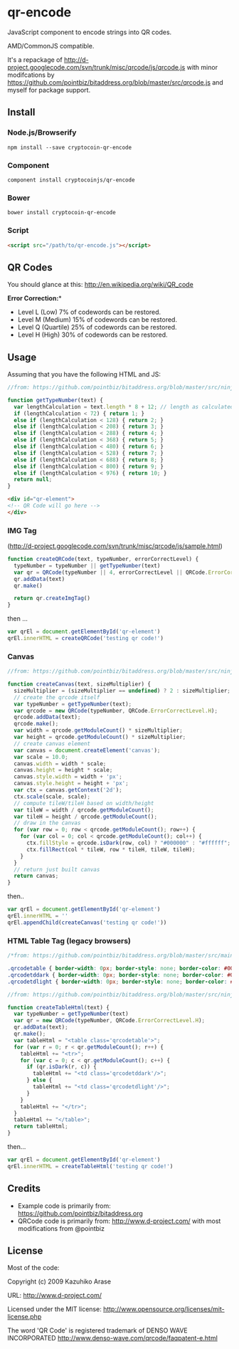qr-encode
==========

JavaScript component to encode strings into QR codes.

AMD/CommonJS compatible.

It's a repackage of http://d-project.googlecode.com/svn/trunk/misc/qrcode/js/qrcode.js with minor modifcations by https://github.com/pointbiz/bitaddress.org/blob/master/src/qrcode.js and myself for package support.


Install
-------

### Node.js/Browserify

    npm install --save cryptocoin-qr-encode

### Component

    component install cryptocoinjs/qr-encode


### Bower

    bower install cryptocoin-qr-encode


### Script

```html
<script src="/path/to/qr-encode.js"></script>
```



QR Codes
--------

You should glance at this: http://en.wikipedia.org/wiki/QR_code

**Error Correction:***

- Level L (Low) 7% of codewords can be restored.
- Level M (Medium)  15% of codewords can be restored.
- Level Q (Quartile)  25% of codewords can be restored.
- Level H (High)  30% of codewords can be restored.



Usage
-----

Assuming that you have the following HTML and JS:

```js
//from: https://github.com/pointbiz/bitaddress.org/blob/master/src/ninja.misc.js

function getTypeNumber(text) {
  var lengthCalculation = text.length * 8 + 12; // length as calculated by the QRCode
  if (lengthCalculation < 72) { return 1; }
  else if (lengthCalculation < 128) { return 2; }
  else if (lengthCalculation < 208) { return 3; }
  else if (lengthCalculation < 288) { return 4; }
  else if (lengthCalculation < 368) { return 5; }
  else if (lengthCalculation < 480) { return 6; }
  else if (lengthCalculation < 528) { return 7; }
  else if (lengthCalculation < 688) { return 8; }
  else if (lengthCalculation < 800) { return 9; }
  else if (lengthCalculation < 976) { return 10; }
  return null;
}
```

```html
<div id="qr-element">
<!-- QR Code will go here -->
</div>
```

### IMG Tag

(http://d-project.googlecode.com/svn/trunk/misc/qrcode/js/sample.html)

```js
function createQRCode(text, typeNumber, errorCorrectLevel) {
  typeNumber = typeNumber || getTypeNumber(text)
  var qr = QRCode(typeNumber || 4, errorCorrectLevel || QRCode.ErrorCorrectLevel.H)
  qr.addData(text)
  qr.make()

  return qr.createImgTag()
}
```
then ...

```js
var qrEl = document.getElementById('qr-element')
qrEl.innerHTML = createQRCode('testing qr code!')
```


### Canvas

```js
//from: https://github.com/pointbiz/bitaddress.org/blob/master/src/ninja.misc.js

function createCanvas(text, sizeMultiplier) {
  sizeMultiplier = (sizeMultiplier == undefined) ? 2 : sizeMultiplier; // default 2
  // create the qrcode itself
  var typeNumber = getTypeNumber(text);
  var qrcode = new QRCode(typeNumber, QRCode.ErrorCorrectLevel.H);
  qrcode.addData(text);
  qrcode.make();
  var width = qrcode.getModuleCount() * sizeMultiplier;
  var height = qrcode.getModuleCount() * sizeMultiplier;
  // create canvas element
  var canvas = document.createElement('canvas');
  var scale = 10.0;
  canvas.width = width * scale;
  canvas.height = height * scale;
  canvas.style.width = width + 'px';
  canvas.style.height = height + 'px';
  var ctx = canvas.getContext('2d');
  ctx.scale(scale, scale);
  // compute tileW/tileH based on width/height
  var tileW = width / qrcode.getModuleCount();
  var tileH = height / qrcode.getModuleCount();
  // draw in the canvas
  for (var row = 0; row < qrcode.getModuleCount(); row++) {
    for (var col = 0; col < qrcode.getModuleCount(); col++) {
      ctx.fillStyle = qrcode.isDark(row, col) ? "#000000" : "#ffffff";
      ctx.fillRect(col * tileW, row * tileH, tileW, tileH);
    }
  }
  // return just built canvas
  return canvas;
}
```

then..

```js
var qrEl = document.getElementById('qr-element')
qrEl.innerHTML = ''
qrEl.appendChild(createCanvas('testing qr code!'))
```



### HTML Table Tag (legacy browsers)

```css
/*from: https://github.com/pointbiz/bitaddress.org/blob/master/src/main.css*/

.qrcodetable { border-width: 0px; border-style: none; border-color: #0000ff; border-collapse: collapse; }
.qrcodetddark { border-width: 0px; border-style: none; border-color: #0000ff; border-collapse: collapse; padding: 0; margin: 0; width: 2px; height: 2px; background-color: #000000; }
.qrcodetdlight { border-width: 0px; border-style: none; border-color: #0000ff; border-collapse: collapse; padding: 0; margin: 0; width: 2px; height: 2px; background-color: #ffffff; }     
```

```js
//from: https://github.com/pointbiz/bitaddress.org/blob/master/src/ninja.misc.js

function createTableHtml(text) {
  var typeNumber = getTypeNumber(text)
  var qr = new QRCode(typeNumber, QRCode.ErrorCorrectLevel.H);
  qr.addData(text);
  qr.make();
  var tableHtml = "<table class='qrcodetable'>";
  for (var r = 0; r < qr.getModuleCount(); r++) {
    tableHtml += "<tr>";
    for (var c = 0; c < qr.getModuleCount(); c++) {
      if (qr.isDark(r, c)) {
        tableHtml += "<td class='qrcodetddark'/>";
      } else {
        tableHtml += "<td class='qrcodetdlight'/>";
      }
    }
    tableHtml += "</tr>";
  }
  tableHtml += "</table>";
  return tableHtml;
}
```

then...

```js
var qrEl = document.getElementById('qr-element')
qrEl.innerHTML = createTableHtml('testing qr code!')
```


Credits
-------

* Example code is primarily from: https://github.com/pointbiz/bitaddress.org
* QRCode code is primarily from: http://www.d-project.com/ with most modifications from @pointbiz



License
-------

Most of the code: 
 
Copyright (c) 2009 Kazuhiko Arase

URL: http://www.d-project.com/

Licensed under the MIT license:
http://www.opensource.org/licenses/mit-license.php

The word 'QR Code' is registered trademark of
DENSO WAVE INCORPORATED
http://www.denso-wave.com/qrcode/faqpatent-e.html

